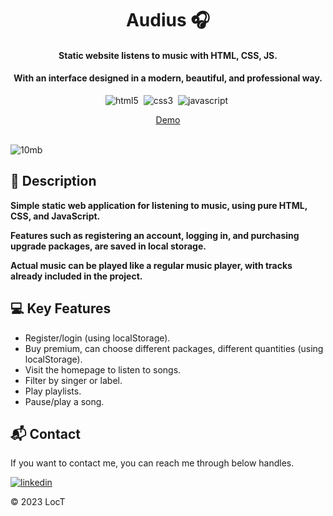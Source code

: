 
<h1 align="center">
  Audius 🎧
</h1>

<h4 align="center">Static website listens to music with HTML, CSS, JS.</h4>
<h4 align="center">With an interface designed in a modern, beautiful, and professional way.</h4>

<div align="center">

![html5](https://img.shields.io/badge/HTML5-f77f00?style=for-the-badge&logo=html5&logoColor=FFF)&nbsp;
![css3](https://img.shields.io/badge/CSS3-0077b6?style=for-the-badge&logo=css3&logoColor=FFF)&nbsp;
![javascript](https://img.shields.io/badge/Js-f6aa1c?style=for-the-badge&logo=javascript&logoColor=FFF)&nbsp;

</div>

<div align="center">
  <a  href="https://loct-581.github.io/Audius/">Demo</a>
</div>
</br>

![10mb](https://github.com/locT-581/audius/assets/132336957/77ab4751-686f-4d5c-8025-0b14a9261fad)

## 📑 Description 
**Simple static web application for listening to music, using pure HTML, CSS, and JavaScript.**

**Features such as registering an account, logging in, and purchasing upgrade packages, are saved in local storage.**

**Actual music can be played like a regular music player, with tracks already included in the project.**
 
## 💻 Key Features
- Register/login (using localStorage).
- Buy premium, can choose different packages, different quantities (using localStorage).
- Visit the homepage to listen to songs.
- Filter by singer or label.
- Play playlists.
- Pause/play a song.

## 📬 Contact

If you want to contact me, you can reach me through below handles.

[![linkedin](https://img.shields.io/badge/LinkedIn-0077B5?style=for-the-badge&logo=linkedin&logoColor=white)](https://www.linkedin.com/in/tr%E1%BA%A7n-nguy%E1%BB%85n-h%E1%BB%AFu-l%E1%BB%99c-b11a15274?lipi=urn%3Ali%3Apage%3Ad_flagship3_profile_view_base_contact_details%3B5WbL0BKYSH%2Bc335V0ESiPQ%3D%3D)

© 2023 LocT

